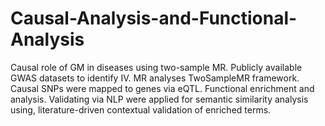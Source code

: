 # Causal-Analysis-and-Functional-Analysis
Causal role of GM in diseases using two-sample MR. Publicly available GWAS datasets to identify IV. MR analyses TwoSampleMR framework. Causal SNPs were mapped to genes via eQTL. Functional enrichment and analysis. Validating via NLP were applied for semantic similarity analysis using, literature-driven contextual validation of enriched terms.
